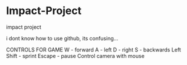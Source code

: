 # Impact-Project
impact project

i dont know how to use github, its confusing...

CONTROLS FOR GAME
W - forward
A - left
D - right
S - backwards
Left Shift - sprint
Escape - pause
Control camera with mouse
